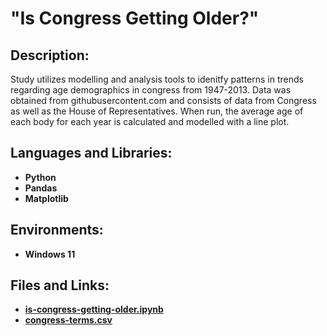 <h1>"Is Congress Getting Older?"</h1>

<h2>Description:</h2>
Study utilizes modelling and analysis tools to idenitfy patterns in trends regarding age demographics in congress from 1947-2013. Data was obtained from githubusercontent.com and consists of data from Congress as well as the House of Representatives. When run, the average age of each body for each year is calculated and modelled with a line plot.
<br />


<h2>Languages and Libraries:</h2>

- <b>Python</b> 
- <b>Pandas</b>
- <b>Matplotlib</b>

<h2>Environments:</h2>

- <b>Windows 11</b> 

<h2>Files and Links:</h2>

- <b>[is-congress-getting-older.ipynb](https://github.com/andrew-disario/is-congress-getting-older/blob/main/is-congress-getting-older.ipynb)</b> 
- <b>[congress-terms.csv](https://raw.githubusercontent.com/fivethirtyeight/data/master/congress-age/congress-terms.csv)</b> 
